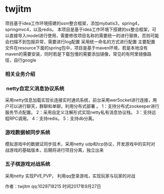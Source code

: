 # twjitm
项目基于idea工作环境搭建的ssm整合框架，添加mybatis3，spring4，springmvc4，以及redis。
本项目是基于idea工作环境下搭建的ss整合框架，可以直接导入model进行使用，需要修改项目名称的需要统一的进行替换，否则可能会扫描不到包报异常，需要进行log配置
采用统一命名的方式进行配置
主要配置文件在resource下面的spring包中，项目是基于maven环境，若是本地没有maven的需要安装，同时若是下载包慢的需要添加镜像，常见的有阿里镜像路径，自行google

### 相关业务介绍
###  netty自定义消息协议系统

采用netty信息加载实现长连接实时通讯系统，前台采用werSocket进行连接，用户可以进行聊天，群聊和单聊，利用分布式部署 。
1：支持分布式zookeeper进行服务节点配置。
2：采用自定义注解形式实现netty私有消息协议栈。
3：支持远程RPC调用。
4：支持redis。
5：支持db分离。
### 游戏数据帧同步系统
模拟游戏中的数据证同步技术，采用netty udp和tcp协议，开发游戏中的实时对战游戏的基础版本，后期将进行项目分离，独立出来
### 五子棋游戏对战系统
采用netty 实现PVE,PVP， 利用qq登录游戏，实现玩家与玩家的对战

作者：twjitm qq:1029718215 时间2017年9月27日


